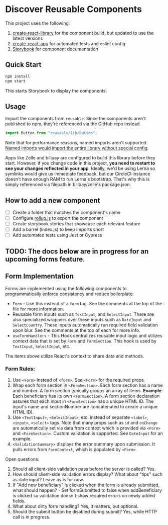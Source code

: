 # Discover Reusable Components

This project uses the following:

1. [create-react-library](https://github.com/transitive-bullshit/create-react-library#readme) for the component build, but updated to use the latest versions
1. [create-react-app](https://github.com/facebook/create-react-app) for automated tests and eslint config
1. [Storybook](https://storybook.js.org) for component documentation

## Quick Start

```bash
npm install
npm start
```

This starts Storybook to display the components.

## Usage

Import the components from `reusable`. Since the components aren't published to npm, they're referenced via the GitHub repo instead.

```js
import Button from "reusable/lib/Button";
```

Note that for performance reasons, named imports aren't supported. [Named imports would import the entire library without special config](https://github.com/mcdpartners/react-bank/pull/671).

Apps like Zelle and billpay are configured to build this library before they start. However, if you change code in this project, **you need to restart to see your changes reflected in your app**. Ideally, we'd be using Lerna so symlinks would give us immediate feedback, but our CircleCI instance doesn't have enough RAM to run Lerna's bootstrap. That's why this is simply referenced via filepath in billpay/zelle's package.json.

## How to add a new component

- [ ] Create a folder that matches the component's name
- [ ] Configure [rollup.js](https://github.com/mcdpartners/react-bank/pull/671/files#diff-34ebfcd1b75d45f72a0bc78c504a4b9dR13) to export the component
- [ ] Create storybook stories that showcase each relevant feature
- [ ] Add a barrel (index.js) to keep imports short
- [ ] Add automated tests using Jest or Cypress

## TODO: The docs below are in progress for an upcoming forms feature.

## Form Implementation

Forms are implemented using the following components to programmatically enforce consistency and reduce boilerplate:

- `Form` - Use this instead of a `form` tag. See the comments at the top of the file for more information.
- Reusable form inputs such as `TextInput`, and `SelectInput`. There are also specialized wrappers over these inputs such as `DateInput` and `SelectCountry`. These inputs automatically run required field validation upon blur. See the comments at the top of each for more info.
- `useFormHandlers` - This Hook centralizes reusable input logic and utilizes context data that is set by `Form` and `FormSection`. This hook is used by `TextInput`, `SelectInput`, etc.

The items above utilize React's context to share data and methods.

### Form Rules:

1. Use `<Form>` instead of `<form>`. See `<Form>` for the required props.
1. Wrap each form section in `<FormSection>`. Each form section has a name and number. A form section typically groups an array of items. **Example**: Each beneficiary has its own `<FormSection>`. A form section declaration assures that each input in `<FormSection>` has a unique HTML ID. The input's name and sectionNumber are concatenated to create a unique HTML ID).
1. Use `<TextInput>`, `<SelectInput>`, etc. instead of separate `<label>`, `<input>`, `<select>` tags. Note that many props such as `id` and `onChange` are automatically set via data from context which is provided via `<Form>` and `<FormSection>`. Custom validation is supported. See `DateInput` for an example.
1. `<ValidationSummary>` displays the error summary upon submission. It pulls errors from `FormContext`, which is populated by `<Form>`.

Open questions:

1. Should all client-side validation pass before the server is called? Yes.
2. How should client-side validation errors display? What about "tips" such as date input? Leave as is for now.
3. If "Add new beneficiary" is clicked when the form is already submitted, what should happen? - Set formSubmitted to false when addBeneficiary is clicked so validation doesn't show required errors on newly added fields.
4. What about dirty form handling? Yes, it matters, but optional.
5. Should the submit button be disabled during submit? Yes, while HTTP call is in progress.
